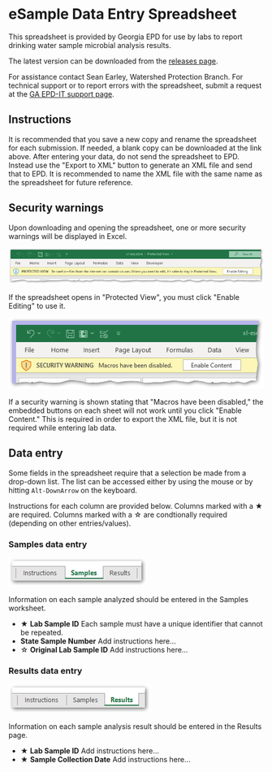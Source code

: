 # eSample Data Entry Spreadsheet

This spreadsheet is provided by Georgia EPD for use by labs to report drinking water sample microbial analysis results. 

The latest version can be downloaded from the [releases page](https://github.com/gaepdit/xl-ese/releases).

For assistance contact Sean Earley, Watershed Protection Branch. For technical support or to report errors with the spreadsheet, submit a request at the [GA EPD-IT support page](https://gaepd.zendesk.com/hc/en-us/requests/new).

## Instructions

It is recommended that you save a new copy and rename the spreadsheet for each submission. If needed, a blank copy can be downloaded at the link above. After entering your data, do not send the spreadsheet to EPD. Instead use the "Export to XML" button to generate an XML file and send that to EPD. It is recommended to name the XML file with the same name as the spreadsheet for future reference.

## Security warnings

Upon downloading and opening the spreadsheet, one or more security warnings will be displayed in Excel.

![Screenshot showing Protected View warning](img/protected-view-warning.png)

If the spreadsheet opens in "Protected View", you must click "Enable Editing" to use it.

![Screenshot showing security warning that macros have been disabled](img/macros-disabled-warning.png)

If a security warning is shown stating that "Macros have been disabled," the embedded buttons on each sheet will not work until you click "Enable Content." This is required in order to export the XML file, but it is not required while entering lab data.

## Data entry

Some fields in the spreadsheet require that a selection be made from a drop-down list. The list can be accessed either by using the mouse or by hitting `Alt-DownArrow` on the keyboard.

Instructions for each column are provided below. Columns marked with a ★ are required. Columns marked with a ☆ are condtionally required (depending on other entries/values).

### Samples data entry

![Screenshot of Samples tab](img/samples-tab.png)

Information on each sample analyzed should be entered in the Samples worksheet.

- ★ **Lab Sample ID** Each sample must have a unique identifier that cannot be repeated. 
- **State Sample Number** Add instructions here…
- ☆ **Original Lab Sample ID** Add instructions here…

### Results data entry

![Screenshot of Results tab](img/results-tab.png)

Information on each sample analysis result should be entered in the Results page.

- ★ **Lab Sample ID** Add instructions here…
- ★ **Sample Collection Date** Add instructions here…
